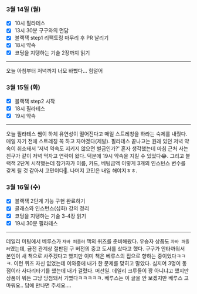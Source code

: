 ### 3월 14일 (월)
- [x] 10시 필라테스
- [x] 13시 30분 구구와의 면담
- [x] 블랙잭 step1 리팩토링 마무리 후 PR 날리기
- [x] 18시 약속
- [x] 코딩을 지탱하는 기술 2장까지 읽기
---
오늘 아침부터 저녁까지 너모 바빴다... 힘덜어

### 3월 15일 (화)
- [x] 블랙잭 step2 시작
- [x] 18시 필라테스
- [x] 19시 약속
---
오늘 필라테스 쌤이 하체 유연성이 떨어진다고 매일 스트레칭을 하라는 숙제를 내줬다. 매일 자기 전에 스트레칭 꼭 하고 자야겠다(제발).
필라테스 끝나고는 원래 있던 저녁 약속이 취소돼서 '저녁 약속도 지키지 않으면 벌금인가?' 혼자 생각했는데 마침 근처 사는 친구가 같이 저녁 먹자고 연락이 왔다. 덕분에 19시 약속을 지킬 수 있었다😂.
그리고 블랙잭 2단계 시작했는데 참가자가 이름, 카드, 베팅금액 이렇게 3개의 인스턴스 변수를 갖게 될 것 같아서 고민이다🤔. 나머지 고민은 내일 해야지ㅎㅎ.

### 3월 16일 (수)
- [x] 블랙잭 2단계 기능 구현 완료하기
- [x] 클래스와 인스턴스(심화) 강의 정리
- [x] 코딩을 지탱하는 기술 3-4장 읽기
- [x] 19시 30분 필라테스
---
데일리 미팅에서 베루스가 `자바 퍼즐러` 책의 퀴즈를 준비해왔다. 우승자 상품도 `자바 퍼즐러`였는데, 금전 관계상 절판된 구 버전의 중고 도서를 샀다고 했다.
구구가 안타까워서 본인이 새 책으로 사주겠다고 했지만 이미 책은 베루스의 집으로 향하는 중이었다ㅋㅋㅋ.
이런 퀴즈 자신 없었는데 이와중에 내가 한 문제를 맞히고 말았다. 심지어 3명이 동점이라 사다리타기를 했는데 내가 걸렸다. 머선일.
데일리 크루들이 꽝 아니냐고 했지만 상품이 뭐든 그냥 당첨돼서 기뻤다ㅋㅋㅋㅋㅋ. 베루스는 이 글을 안 보겠지만 베루스 고마워요.. 담에 만나면 주세요....
